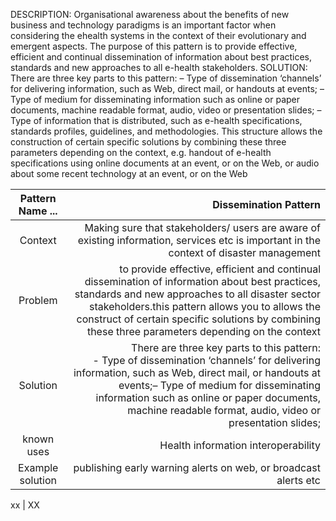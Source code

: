 DESCRIPTION:
Organisational awareness about the benefits of new business and
technology paradigms is an important factor when considering the ehealth systems in the context of their evolutionary and emergent
aspects.
The purpose of this pattern is to provide effective, efficient and continual
dissemination of information about best practices, standards and new
approaches to all e-health stakeholders.
SOLUTION:
There are three key parts to this pattern:
– Type of dissemination ‘channels’ for delivering information, such as
Web, direct mail, or handouts at events;
– Type of medium for disseminating information such as online or
paper documents, machine readable format, audio, video or
presentation slides;
– Type of information that is distributed, such as e-health
specifications, standards profiles, guidelines, and methodologies.
This structure allows the construction of certain specific solutions by
combining these three parameters depending on the context, e.g.
handout of e-health specifications using online documents at an event,
or on the Web, or audio about some recent technology at an event, or
on the Web


Pattern Name ... | Dissemination Pattern
:------:|-------------------:
Context|Making sure that stakeholders/ users are aware of existing information, services etc is important in the context of disaster management
Problem  | to provide effective, efficient and continual dissemination of information about best practices, standards and new approaches to all disaster sector stakeholders.this pattern allows you to allows the construct of certain specific solutions by combining these three parameters depending on the context
Solution | There are three key parts to this pattern:<br/>- Type of dissemination ‘channels’ for delivering information, such as Web, direct mail, or handouts at events;– Type of medium for disseminating information such as online or paper documents, machine readable format, audio, video or presentation slides;
known uses | Health  information interoperability
Example solution |publishing  early warning alerts on web, or broadcast alerts etc 

xx  | XX
